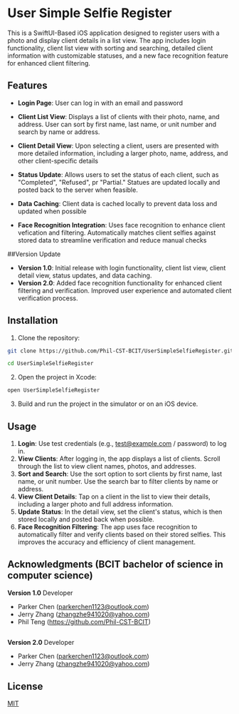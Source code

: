 # User Simple Selfie Register

This is a SwiftUI-Based iOS application designed to register users with a photo and display client details in a list view. The app includes login functionality, client list view with sorting and searching, detailed client information with customizable statuses, and a new face recognition feature for enhanced client filtering.
## Features
- **Login Page**: User can log in with an email and password
- **Client List View**: Displays a list of clients with their photo, name, and address. User can sort by first name, last name, or unit number and search by name or address.

- **Client Detail View**: Upon selecting a client, users are presented with more detailed information, including a larger photo, name, address, and other client-specific details

- **Status Update**: Allows users to set the status of each client, such as "Completed", "Refused", pr "Partial." Statues are updated locally and posted back to the server when feasible.

- **Data Caching**: Client data is cached locally to prevent data loss and updated when possible

- **Face Recognition Integration**: Uses face recognition to enhance client vefication and filtering. Automatically matches client selfies against stored data to streamline verification and reduce manual checks

##Version Update
- **Version 1.0**: Initial release with login functionality, client list view, client detail view, status updates, and data caching.
- **Version 2.0**: Added face recognition functionality for enhanced client filtering and verification. Improved user experience and automated client verification process.

## Installation

1. Clone the repository:
```bash
git clone https://github.com/Phil-CST-BCIT/UserSimpleSelfieRegister.git

cd UserSimpleSelfieRegister

```
2. Open the project in Xcode:
```bash
open UserSimpleSelfieRegister
```
3. Build and run the project in the simulator or on an iOS device.

## Usage
1. **Login**: Use test credentials (e.g., test@example.com / password) to log in.
2. **View Clients**: After logging in, the app displays a list of clients. Scroll through the list to view client names, photos, and addresses.
3. **Sort and Search**: Use the sort option to sort clients by first name, last name, or unit number. Use the search bar to filter clients by name or address.
4. **View Client Details**: Tap on a client in the list to view their details, including a larger photo and full address information.
5. **Update Status**: In the detail view, set the client's status, which is then stored locally and posted back when possible.
6. **Face Recognition Filtering**: The app uses face recognition to automatically filter and verify clients based on their stored selfies. This improves the accuracy and efficiency of client management.

## Acknowledgments (BCIT bachelor of science in computer science)
**Version 1.0** Developer
- Parker Chen (parkerchen1123@outlook.com)
- Jerry Zhang (zhangzhe941020@yahoo.com)
- Phil Teng (https://github.com/Phil-CST-BCIT)
##
**Version 2.0** Developer
- Parker Chen (parkerchen1123@outlook.com)
- Jerry Zhang (zhangzhe941020@yahoo.com) 

## License

[MIT](https://choosealicense.com/licenses/mit/)
